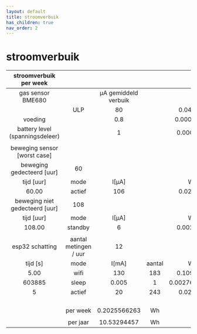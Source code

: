 ```yaml
---
layout: default
title: stroomverbuik
has_children: true
nav_order: 2
---
```


# stroomverbuik
|      stroomverbuik per week     |                       |                       |        |               |
|:-------------------------------:|:---------------------:|:---------------------:|:------:|:-------------:|
| gas sensor BME680               |                       | µA gemiddeld verbuik  |        |               |
|                                 | ULP                   |                    80 |        |      0.044352 |
| voeding                         |                       |                   0.8 |        |    0.00044352 |
| battery level (spanningsdeleer) |                       |                     1 |        |     0.0005544 |
|                                 |                       |                       |        |               |
| beweging sensor [worst case]    |                       |                       |        |               |
| beweging gedecteerd [uur]       |                    60 |                       |        |               |
| tijd [uur]                      | mode                  | I[µA]                 |        | Wh            |
|                           60.00 | actief                |                   106 |        |      0.020988 |
| beweging niet gedecteerd [uur]  |                   108 |                       |        |               |
| tijd [uur]                      | mode                  | I[µA]                 |        | Wh            |
|                          108.00 | standby               |                     6 |        |     0.0021384 |
|                                 |                       |                       |        |               |
| esp32 schatting                 | aantal metingen / uur |                    12 |        |               |
| tijd [s]                        | mode                  | I[mA]                 | aantal | Wh            |
|                            5.00 | wifi                  |                   130 |    183 |     0.1090375 |
|                          603885 | sleep                 |                 0.005 |      1 | 0.00276780625 |
|                               5 | actief                |                    20 |    243 |      0.022275 |
|                                 |                       |                       |        |               |
|                                 |                       |                       |        |               |
|                                 |                       |                       |        |               |
|                                 |                       |                       |        |               |
|                                 | per week              |          0.2025566263 | Wh     |               |
|                                 |                       |                       |        |               |
|                                 | per jaar              |           10.53294457 | Wh     |               |

